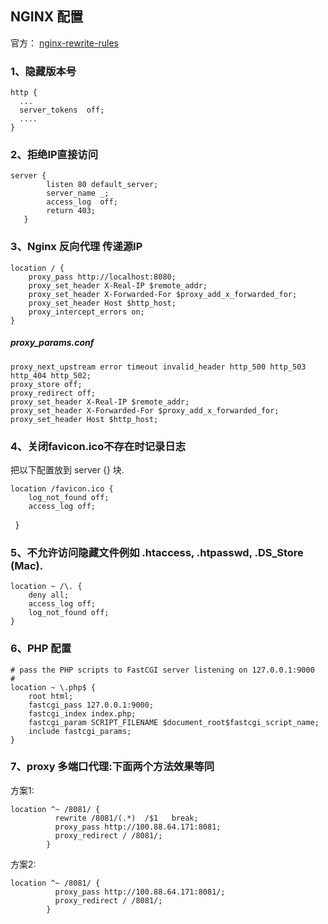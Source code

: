 ## NGINX 配置

官方： [nginx-rewrite-rules](https://www.nginx.com/blog/creating-nginx-rewrite-rules/)

### 1、隐藏版本号

    http {
      ...
      server_tokens  off;
      ....
    }


### 2、拒绝IP直接访问

    server {
            listen 80 default_server;
            server_name _;
            access_log  off;
            return 403;
       }

### 3、Nginx 反向代理 传递源IP

    location / {
        proxy_pass http://localhost:8080;
        proxy_set_header X-Real-IP $remote_addr;
        proxy_set_header X-Forwarded-For $proxy_add_x_forwarded_for;
        proxy_set_header Host $http_host;
        proxy_intercept_errors on;
    }
    
    
##### proxy_params.conf    
    proxy_next_upstream error timeout invalid_header http_500 http_503 http_404 http_502;
    proxy_store off;
    proxy_redirect off;
    proxy_set_header X-Real-IP $remote_addr;
    proxy_set_header X-Forwarded-For $proxy_add_x_forwarded_for;
    proxy_set_header Host $http_host;



### 4、关闭favicon.ico不存在时记录日志
把以下配置放到 server {} 块.

    location /favicon.ico {
        log_not_found off;
        access_log off;
    }
### 5、不允许访问隐藏文件例如 .htaccess, .htpasswd, .DS_Store (Mac).

    location ~ /\. {
        deny all;
        access_log off;
        log_not_found off;
    }

### 6、PHP 配置
    # pass the PHP scripts to FastCGI server listening on 127.0.0.1:9000  
    #  
    location ~ \.php$ {  
        root html;  
        fastcgi_pass 127.0.0.1:9000;  
        fastcgi_index index.php;  
        fastcgi_param SCRIPT_FILENAME $document_root$fastcgi_script_name;  
        include fastcgi_params;  
    }


### 7、proxy 多端口代理:下面两个方法效果等同
方案1:

    location ^~ /8081/ {
              rewrite /8081/(.*)  /$1   break;
              proxy_pass http://100.88.64.171:8081;
              proxy_redirect / /8081/;
            }
 
 方案2: 
 
    location ^~ /8081/ {
              proxy_pass http://100.88.64.171:8081/;
              proxy_redirect / /8081/;
            }
            

